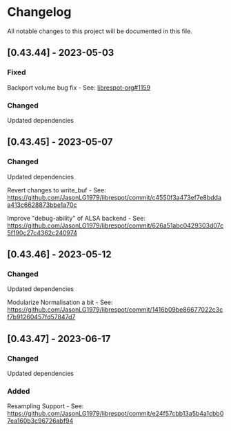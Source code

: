 # Changelog

All notable changes to this project will be documented in this file.

## [0.43.44] - 2023-05-03

### Fixed
Backport volume bug fix - See: [librespot-org#1159](https://github.com/librespot-org/librespot/pull/1159)

### Changed
Updated dependencies

## [0.43.45] - 2023-05-07

### Changed
Updated dependencies

Revert changes to write_buf - See: https://github.com/JasonLG1979/librespot/commit/c4550f3a473ef7e8bddaa413c6628873bbe1a70c

Improve "debug-ability" of ALSA backend - See: https://github.com/JasonLG1979/librespot/commit/626a51abc0429303d07c5f190c27c4362c240974

## [0.43.46] - 2023-05-12

### Changed
Updated dependencies

Modularize Normalisation a bit - See: https://github.com/JasonLG1979/librespot/commit/1416b09be86677022c3cf7b91260457fd57847d7

## [0.43.47] - 2023-06-17

### Changed
Updated dependencies

### Added
Resampling Support - See: https://github.com/JasonLG1979/librespot/commit/e24f57cbb13a5b4a1cbb07ea160b3c96726abf94

